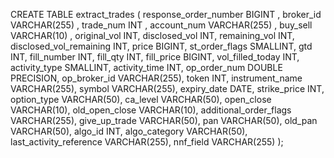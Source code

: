 CREATE TABLE extract_trades (
    response_order_number BIGINT ,
    broker_id VARCHAR(255) ,
    trade_num INT ,
    account_num VARCHAR(255) ,
    buy_sell VARCHAR(10) ,
    original_vol INT,
    disclosed_vol INT,
    remaining_vol INT,
    disclosed_vol_remaining INT,
    price BIGINT,
    st_order_flags SMALLINT,
    gtd INT,
    fill_number INT,
    fill_qty INT,
    fill_price BIGINT,
    vol_filled_today INT,
    activity_type SMALLINT,
    activity_time INT,
    op_order_num DOUBLE PRECISION,
    op_broker_id VARCHAR(255),
    token INT,
    instrument_name VARCHAR(255),
    symbol VARCHAR(255),
    expiry_date DATE,
    strike_price INT,
    option_type VARCHAR(50),
    ca_level VARCHAR(50),
    open_close VARCHAR(10),
    old_open_close VARCHAR(10),
    additional_order_flags VARCHAR(255),
    give_up_trade VARCHAR(50),
    pan VARCHAR(50),
    old_pan VARCHAR(50),
    algo_id INT,
    algo_category VARCHAR(50),
    last_activity_reference VARCHAR(255),
    nnf_field VARCHAR(255)
);
